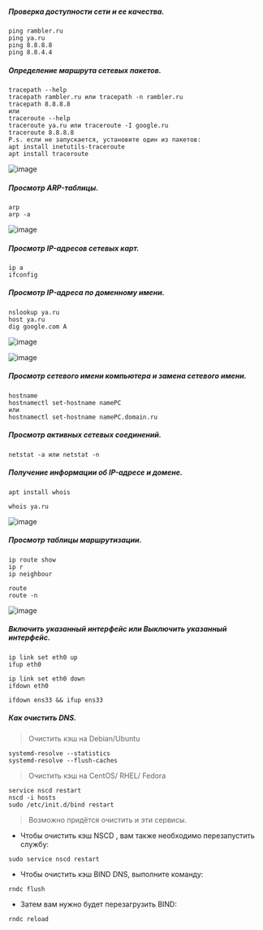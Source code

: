 ##### Проверка доступности сети и ее качества.

```
ping rambler.ru
ping ya.ru
ping 8.8.8.8
ping 8.8.4.4

```

##### Определение маршрута сетевых пакетов.

```
tracepath --help
tracepath rambler.ru или tracepath -n rambler.ru
tracepath 8.8.8.8
или          
traceroute --help
traceroute ya.ru или traceroute -I google.ru
traceroute 8.8.8.8
P.s. если не запускается, установите один из пакетов:
apt install inetutils-traceroute 
apt install traceroute 
```
![image](https://github.com/tvgVita69/Linux_begin/assets/98489171/b06c72ae-650c-43af-a3f1-7502f496d76b)

##### Просмотр ARP-таблицы.

```
arp
arp -a
```
![image](https://github.com/tvgVita69/Linux_begin/assets/98489171/26ef8076-d0f8-4f7e-8793-ec929a025f70)

##### Просмотр IP-адресов сетевых карт.

```
ip a
ifconfig
```

##### Просмотр IP-адреса по доменному имени.

```
nslookup ya.ru
host ya.ru
dig google.com A
```
![image](https://github.com/tvgVita69/Linux_begin/assets/98489171/1062daed-6460-4224-98a9-1091a8546fce)

![image](https://github.com/tvgVita69/Linux_begin/assets/98489171/e29ae08f-101d-4409-9db8-048fadf5110d)

##### Просмотр сетевого имени компьютера и замена сетевого имени.

```
hostname
hostnamectl set-hostname namePC
или
hostnamectl set-hostname namePC.domain.ru
```

##### Просмотр активных сетевых соединений.

```
netstat -a или netstat -n
```
##### Получение информации об IP-адресе и домене.

```
apt install whois

whois ya.ru
```

![image](https://github.com/tvgVita69/Linux_begin/assets/98489171/3f451df5-8a00-419c-a1a2-5a330e7951b2)

##### Просмотр таблицы маршрутизации.

```
ip route show
ip r
ip neighbour

route
route -n
```

![image](https://github.com/tvgVita69/Linux_begin/assets/98489171/01ea41a1-4760-40fb-bb1a-4aa2f472d7e8)

##### Включить указанный интерфейс или 	Выключить указанный интерфейс.

```
ip link set eth0 up
ifup eth0

ip link set eth0 down
ifdown eth0

ifdown ens33 && ifup ens33
```

##### Как очистить DNS.

> Очистить кэш на Debian/Ubuntu

```
systemd-resolve --statistics
systemd-resolve --flush-caches
```

> Очистить кэш на CentOS/ RHEL/ Fedora

```
service nscd restart
nscd -i hosts
sudo /etc/init.d/bind restart
```
> Возможно придётся очистить и эти сервисы.
  - Чтобы очистить кэш NSCD , вам также необходимо перезапустить службу:

```
sudo service nscd restart
```

  - Чтобы очистить кэш BIND DNS, выполните команду:
     
```
rndc flush
```

  - Затем вам нужно будет перезагрузить BIND:
   
```
rndc reload
```
















